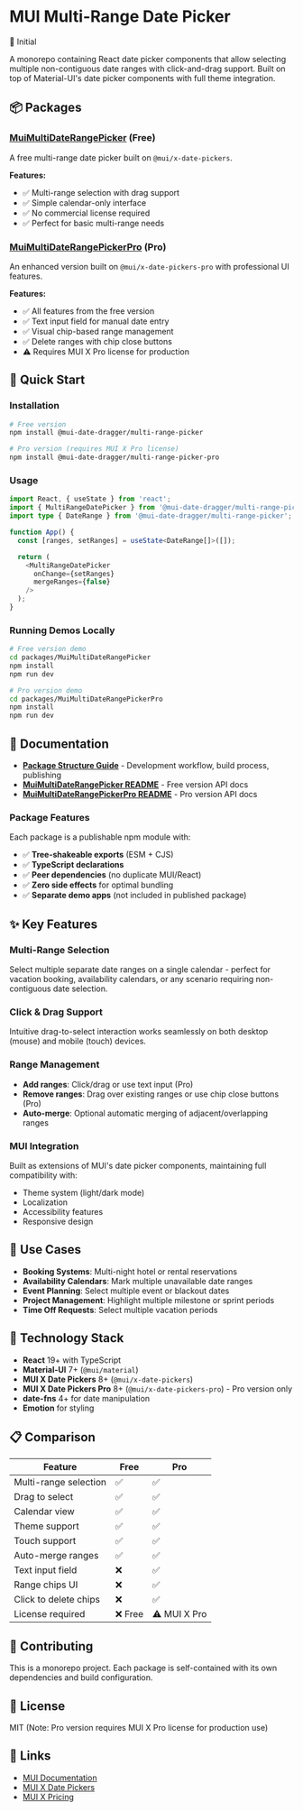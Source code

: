 # MUI Multi-Range Date Picker

🚧 Initial

A monorepo containing React date picker components that allow selecting multiple non-contiguous date ranges with click-and-drag support. Built on top of Material-UI's date picker components with full theme integration.

## 📦 Packages

### [MuiMultiDateRangePicker](./packages/MuiMultiDateRangePicker) (Free)

A free multi-range date picker built on `@mui/x-date-pickers`.

**Features:**
- ✅ Multi-range selection with drag support
- ✅ Simple calendar-only interface
- ✅ No commercial license required
- ✅ Perfect for basic multi-range needs

### [MuiMultiDateRangePickerPro](./packages/MuiMultiDateRangePickerPro) (Pro)

An enhanced version built on `@mui/x-date-pickers-pro` with professional UI features.

**Features:**
- ✅ All features from the free version
- ✅ Text input field for manual date entry
- ✅ Visual chip-based range management
- ✅ Delete ranges with chip close buttons
- ⚠️ Requires MUI X Pro license for production

## 🚀 Quick Start

### Installation

```bash
# Free version
npm install @mui-date-dragger/multi-range-picker

# Pro version (requires MUI X Pro license)
npm install @mui-date-dragger/multi-range-picker-pro
```

### Usage

```typescript
import React, { useState } from 'react';
import { MultiRangeDatePicker } from '@mui-date-dragger/multi-range-picker';
import type { DateRange } from '@mui-date-dragger/multi-range-picker';

function App() {
  const [ranges, setRanges] = useState<DateRange[]>([]);

  return (
    <MultiRangeDatePicker
      onChange={setRanges}
      mergeRanges={false}
    />
  );
}
```

### Running Demos Locally

```bash
# Free version demo
cd packages/MuiMultiDateRangePicker
npm install
npm run dev

# Pro version demo
cd packages/MuiMultiDateRangePickerPro
npm install
npm run dev
```

## 📖 Documentation

- **[Package Structure Guide](./PACKAGE_STRUCTURE.md)** - Development workflow, build process, publishing
- **[MuiMultiDateRangePicker README](./packages/MuiMultiDateRangePicker/README.md)** - Free version API docs
- **[MuiMultiDateRangePickerPro README](./packages/MuiMultiDateRangePickerPro/README.md)** - Pro version API docs

### Package Features

Each package is a publishable npm module with:
- ✅ **Tree-shakeable exports** (ESM + CJS)
- ✅ **TypeScript declarations**
- ✅ **Peer dependencies** (no duplicate MUI/React)
- ✅ **Zero side effects** for optimal bundling
- ✅ **Separate demo apps** (not included in published package)

## ✨ Key Features

### Multi-Range Selection
Select multiple separate date ranges on a single calendar - perfect for vacation booking, availability calendars, or any scenario requiring non-contiguous date selection.

### Click & Drag Support
Intuitive drag-to-select interaction works seamlessly on both desktop (mouse) and mobile (touch) devices.

### Range Management
- **Add ranges**: Click/drag or use text input (Pro)
- **Remove ranges**: Drag over existing ranges or use chip close buttons (Pro)
- **Auto-merge**: Optional automatic merging of adjacent/overlapping ranges

### MUI Integration
Built as extensions of MUI's date picker components, maintaining full compatibility with:
- Theme system (light/dark mode)
- Localization
- Accessibility features
- Responsive design

## 🎯 Use Cases

- **Booking Systems**: Multi-night hotel or rental reservations
- **Availability Calendars**: Mark multiple unavailable date ranges
- **Event Planning**: Select multiple event or blackout dates
- **Project Management**: Highlight multiple milestone or sprint periods
- **Time Off Requests**: Select multiple vacation periods

## 🔧 Technology Stack

- **React** 19+ with TypeScript
- **Material-UI** 7+ (`@mui/material`)
- **MUI X Date Pickers** 8+ (`@mui/x-date-pickers`)
- **MUI X Date Pickers Pro** 8+ (`@mui/x-date-pickers-pro`) - Pro version only
- **date-fns** 4+ for date manipulation
- **Emotion** for styling

## 📋 Comparison

| Feature | Free | Pro |
|---------|------|-----|
| Multi-range selection | ✅ | ✅ |
| Drag to select | ✅ | ✅ |
| Calendar view | ✅ | ✅ |
| Theme support | ✅ | ✅ |
| Touch support | ✅ | ✅ |
| Auto-merge ranges | ✅ | ✅ |
| Text input field | ❌ | ✅ |
| Range chips UI | ❌ | ✅ |
| Click to delete chips | ❌ | ✅ |
| License required | ❌ Free | ⚠️ MUI X Pro |

## 🤝 Contributing

This is a monorepo project. Each package is self-contained with its own dependencies and build configuration.

## 📄 License

MIT (Note: Pro version requires MUI X Pro license for production use)

## 🔗 Links

- [MUI Documentation](https://mui.com/)
- [MUI X Date Pickers](https://mui.com/x/react-date-pickers/)
- [MUI X Pricing](https://mui.com/x/introduction/licensing/)
